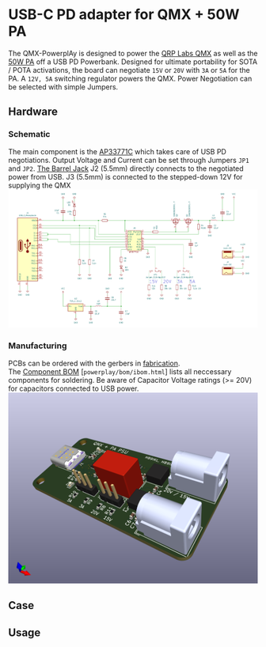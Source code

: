 # USB-C PD adapter for QMX + 50W PA

The QMX-PowerplAy is designed to power the [QRP Labs QMX](https://qrp-labs.com/qmx.html) as well as the [50W PA](https://qrp-labs.com/50wpa.html) off a USB PD Powerbank.
Designed for ultimate portability for SOTA / POTA activations, the board can negotiate `15V` or `20V` with `3A` or `5A` for the PA.
A `12V, 5A` switching regulator powers the QMX. Power Negotiation can be selected with simple Jumpers.

## Hardware
### Schematic
The main component is the [AP33771C](https://www.mouser.ch/ProductDetail/Diodes-Incorporated/AP33771CFBZ-13-FA01?qs=2wMNvWM5ZX7JpCFGcPz6nw%3D%3D) which takes care of USB PD negotiations.
Output Voltage and Current can be set through Jumpers `JP1` and `JP2`.
[The Barrel Jack](https://www.mouser.ch/ProductDetail/Wurth-Elektronik/694106301002?qs=a9WhcLg8qCwOEkcI62k5mA%3D%3D) J2 (5.5mm) directly connects to the negotiated power from USB.
J3 (5.5mm) is connected to the stepped-down 12V for supplying the QMX
![schematic](./powerplay/schematic.png "Board Schematic")

### Manufacturing
PCBs can be ordered with the gerbers in [fabrication](./powerplay/fabrication).  
The [Component BOM](https://lewerner42.github.io/QMX-PowerplAy/powerplay/bom/ibom.html) [`powerplay/bom/ibom.html`] lists all neccessary components for soldering.
Be aware of Capacitor Voltage ratings (>= 20V) for capacitors connected to USB power.
![rendering](./powerplay/powerplay.png "Board Render")

## Case

## Usage
